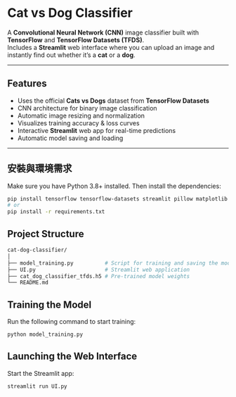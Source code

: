 # Cat vs Dog Classifier

A **Convolutional Neural Network (CNN)** image classifier built with **TensorFlow** and **TensorFlow Datasets (TFDS)**.  
Includes a **Streamlit** web interface where you can upload an image and instantly find out whether it’s a **cat** or a **dog**.

---

## Features

- Uses the official **Cats vs Dogs** dataset from **TensorFlow Datasets**
- CNN architecture for binary image classification
- Automatic image resizing and normalization
- Visualizes training accuracy & loss curves
- Interactive **Streamlit** web app for real-time predictions
- Automatic model saving and loading

---

## 安裝與環境需求

Make sure you have Python 3.8+ installed. Then install the dependencies:

```bash
pip install tensorflow tensorflow-datasets streamlit pillow matplotlib
# or
pip install -r requirements.txt
```

## Project Structure

```bash
cat-dog-classifier/
│
├── model_training.py          # Script for training and saving the model
├── UI.py                      # Streamlit web application
├── cat_dog_classifier_tfds.h5 # Pre-trained model weights
└── README.md
```

## Training the Model

Run the following command to start training:

```bash
python model_training.py
```

## Launching the Web Interface

Start the Streamlit app:

```bash
streamlit run UI.py
```
